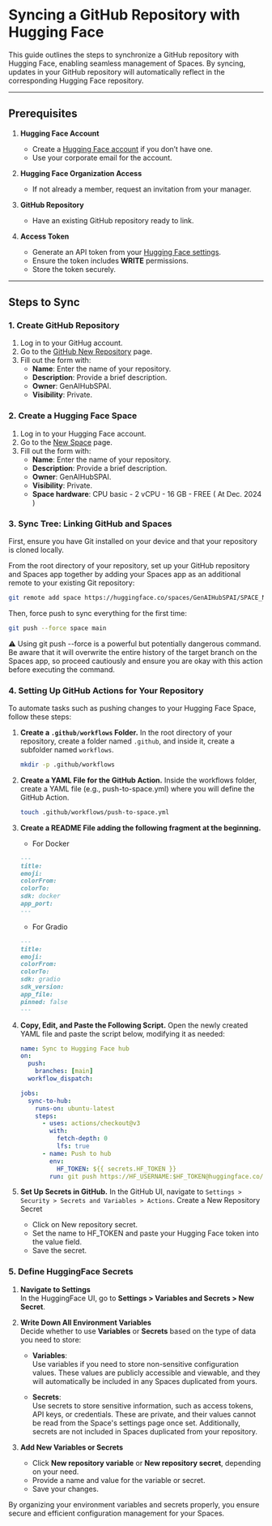 # Syncing a GitHub Repository with Hugging Face

This guide outlines the steps to synchronize a GitHub repository with Hugging Face, enabling seamless management of Spaces. By syncing, updates in your GitHub repository will automatically reflect in the corresponding Hugging Face repository.

---

## Prerequisites

1. **Hugging Face Account**
   - Create a [Hugging Face account](https://huggingface.co/join) if you don’t have one.
   - Use your corporate email for the account.

2. **Hugging Face Organization Access**
   - If not already a member, request an invitation from your manager.

3. **GitHub Repository**
   - Have an existing GitHub repository ready to link.

4. **Access Token**
   - Generate an API token from your [Hugging Face settings](https://huggingface.co/settings/tokens).
   - Ensure the token includes **WRITE** permissions.
   - Store the token securely.

---

## Steps to Sync

### 1. Create GitHub Repository

1. Log in to your GitHug account.
2. Go to the [GitHub New Repository](https://github.com/new) page.
3. Fill out the form with:
   - **Name**: Enter the name of your repository.
   - **Description**: Provide a brief description. 
   - **Owner**: GenAIHubSPAI.
   - **Visibility**: Private.


### 2. Create a Hugging Face Space
1. Log in to your Hugging Face account.
2. Go to the [New Space](https://huggingface.co/new-space) page.
3. Fill out the form with:
   - **Name**: Enter the name of your repository.
   - **Description**: Provide a brief description. 
   - **Owner**: GenAIHubSPAI.
   - **Visibility**: Private.
   - **Space hardware**: CPU basic - 2 vCPU - 16 GB - FREE ( At Dec. 2024 )

### 3. Sync Tree: Linking GitHub and Spaces

First, ensure you have Git installed on your device and that your repository is cloned locally.

From the root directory of your repository, set up your GitHub repository and Spaces app together by adding your Spaces app as an additional remote to your existing Git repository:

```bash
git remote add space https://huggingface.co/spaces/GenAIHubSPAI/SPACE_NAME
```

Then, force push to sync everything for the first time:

```bash
git push --force space main
```
:warning: Using git push --force is a powerful but potentially dangerous command. Be aware that it will overwrite the entire history of the target branch on the Spaces app, so proceed cautiously and ensure you are okay with this action before executing the command.

### 4. Setting Up GitHub Actions for Your Repository

To automate tasks such as pushing changes to your Hugging Face Space, follow these steps:

1. **Create a `.github/workflows` Folder.** In the root directory of your repository, create a folder named `.github`, and inside it, create a subfolder named `workflows`.

   ```bash
   mkdir -p .github/workflows
   ```

2. **Create a YAML File for the GitHub Action.** Inside the workflows folder, create a YAML file (e.g., push-to-space.yml) where you will define the GitHub Action.

   ```bash
   touch .github/workflows/push-to-space.yml
   ```

3. **Create a README File adding the following fragment at the beginning.**
   - For Docker
   ```md
   ---
   title: 
   emoji: 
   colorFrom: 
   colorTo: 
   sdk: docker
   app_port: 
   ---
   ```
   - For Gradio
   ```md
   ---
   title: 
   emoji: 
   colorFrom:  
   colorTo:  
   sdk: gradio 
   sdk_version:  
   app_file:  
   pinned: false 
   ---
   ```

4. **Copy, Edit, and Paste the Following Script.** Open the newly created YAML file and paste the script below, modifying it as needed:

   ```yml
   name: Sync to Hugging Face hub
   on:
     push:
       branches: [main]
     workflow_dispatch:
   
   jobs:
     sync-to-hub:
       runs-on: ubuntu-latest
       steps:
         - uses: actions/checkout@v3
           with:
             fetch-depth: 0
             lfs: true
         - name: Push to hub
           env:
             HF_TOKEN: ${{ secrets.HF_TOKEN }}
           run: git push https://HF_USERNAME:$HF_TOKEN@huggingface.co/spaces/GenAIHubSPAI/SPACE_NAME main
   ```
5. **Set Up Secrets in GitHub.** In the GitHub UI, navigate to `Settings > Security > Secrets and Variables > Actions`. Create a New Repository Secret 
   - Click on New repository secret.
   - Set the name to HF_TOKEN and paste your Hugging Face token into the value field.
   - Save the secret.

### 5. Define HuggingFace Secrets

1. **Navigate to Settings**  
   In the HuggingFace UI, go to **Settings > Variables and Secrets > New Secret**.

2. **Write Down All Environment Variables**  
   Decide whether to use **Variables** or **Secrets** based on the type of data you need to store:

   - **Variables**:  
     Use variables if you need to store non-sensitive configuration values. These values are publicly accessible and viewable, and they will automatically be included in any Spaces duplicated from yours.  

   - **Secrets**:  
     Use secrets to store sensitive information, such as access tokens, API keys, or credentials. These are private, and their values cannot be read from the Space's settings page once set. Additionally, secrets are not included in Spaces duplicated from your repository.

3. **Add New Variables or Secrets**  
   - Click **New repository variable** or **New repository secret**, depending on your need.
   - Provide a name and value for the variable or secret.
   - Save your changes.

By organizing your environment variables and secrets properly, you ensure secure and efficient configuration management for your Spaces. 





